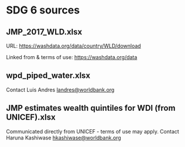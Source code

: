 # SDG 6 sources

## JMP_2017_WLD.xlsx

URL: https://washdata.org/data/country/WLD/download

Linked from & terms of use: https://washdata.org/data

## wpd_piped_water.xlsx

Contact Luis Andres <landres@worldbank.org>

## JMP estimates wealth quintiles for WDI (from UNICEF).xlsx

Communicated directly from UNICEF - terms of use may apply. Contact Haruna Kashiwase <hkashiwase@worldbank.org>



